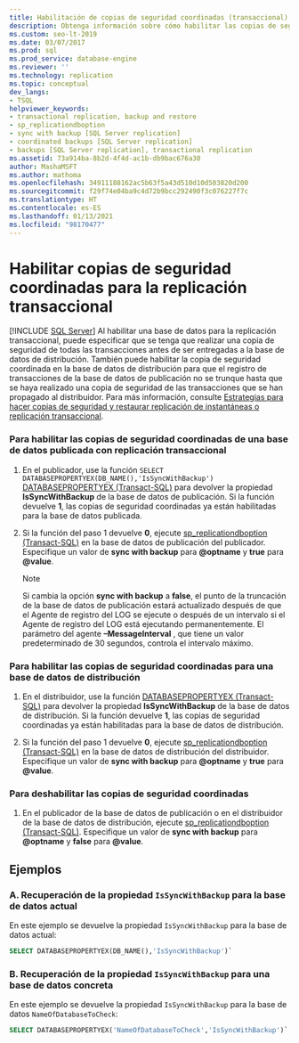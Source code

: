 ```yaml
---
title: Habilitación de copias de seguridad coordinadas (transaccional)
description: Obtenga información sobre cómo habilitar las copias de seguridad coordinadas en la base de datos de distribución para que el registro de transacciones de la base de datos de publicación de replicación transaccional no se trunque hasta que se haya realizado una copia de seguridad de las transacciones que se hayan propagado al distribuidor.
ms.custom: seo-lt-2019
ms.date: 03/07/2017
ms.prod: sql
ms.prod_service: database-engine
ms.reviewer: ''
ms.technology: replication
ms.topic: conceptual
dev_langs:
- TSQL
helpviewer_keywords:
- transactional replication, backup and restore
- sp_replicationdboption
- sync with backup [SQL Server replication]
- coordinated backups [SQL Server replication]
- backups [SQL Server replication], transactional replication
ms.assetid: 73a914ba-8b2d-4f4d-ac1b-db9bac676a30
author: MashaMSFT
ms.author: mathoma
ms.openlocfilehash: 34911188162ac5b63f5a43d510d10d503820d200
ms.sourcegitcommit: f29f74e04ba9c4d72b9bcc292490f3c076227f7c
ms.translationtype: HT
ms.contentlocale: es-ES
ms.lasthandoff: 01/13/2021
ms.locfileid: "98170477"
---
```

# <a name="enable-coordinated-backups-for-transactional-replication"></a>Habilitar copias de seguridad coordinadas para la replicación transaccional
[!INCLUDE [SQL Server](../../../includes/applies-to-version/sqlserver.md)]
  Al habilitar una base de datos para la replicación transaccional, puede especificar que se tenga que realizar una copia de seguridad de todas las transacciones antes de ser entregadas a la base de datos de distribución. También puede habilitar la copia de seguridad coordinada en la base de datos de distribución para que el registro de transacciones de la base de datos de publicación no se trunque hasta que se haya realizado una copia de seguridad de las transacciones que se han propagado al distribuidor. Para más información, consulte [Estrategias para hacer copias de seguridad y restaurar replicación de instantáneas o replicación transaccional](../../../relational-databases/replication/administration/strategies-for-backing-up-and-restoring-snapshot-and-transactional-replication.md).  
  
### <a name="to-enable-coordinated-backups-for-a-database-published-with-transactional-replication"></a>Para habilitar las copias de seguridad coordinadas de una base de datos publicada con replicación transaccional  
  
1.  En el publicador, use la función `SELECT DATABASEPROPERTYEX(DB_NAME(),'IsSyncWithBackup')` [DATABASEPROPERTYEX &#40;Transact-SQL&#41;](../../../t-sql/functions/databasepropertyex-transact-sql.md) para devolver la propiedad **IsSyncWithBackup** de la base de datos de publicación. Si la función devuelve **1**, las copias de seguridad coordinadas ya están habilitadas para la base de datos publicada.  
  
2.  Si la función del paso 1 devuelve **0**, ejecute [sp_replicationdboption &#40;Transact-SQL&#41;](../../../relational-databases/system-stored-procedures/sp-replicationdboption-transact-sql.md) en la base de datos de publicación del publicador. Especifique un valor de **sync with backup** para **\@optname** y **true** para **\@value**.  
  
    > [!NOTE]  
    >  Si cambia la opción **sync with backup** a **false**, el punto de la truncación de la base de datos de publicación estará actualizado después de que el Agente de registro del LOG se ejecute o después de un intervalo si el Agente de registro del LOG está ejecutando permanentemente. El parámetro del agente **–MessageInterval** , que tiene un valor predeterminado de 30 segundos, controla el intervalo máximo.  
  
### <a name="to-enable-coordinated-backups-for-a-distribution-database"></a>Para habilitar las copias de seguridad coordinadas para una base de datos de distribución  
  
1.  En el distribuidor, use la función [DATABASEPROPERTYEX &#40;Transact-SQL&#41;](../../../t-sql/functions/databasepropertyex-transact-sql.md) para devolver la propiedad **IsSyncWithBackup** de la base de datos de distribución. Si la función devuelve **1**, las copias de seguridad coordinadas ya están habilitadas para la base de datos de distribución.  
  
2.  Si la función del paso 1 devuelve **0**, ejecute [sp_replicationdboption &#40;Transact-SQL&#41;](../../../relational-databases/system-stored-procedures/sp-replicationdboption-transact-sql.md) en la base de datos de distribución del distribuidor. Especifique un valor de **sync with backup** para **\@optname** y **true** para **\@value**.  
  
### <a name="to-disable-coordinated-backups"></a>Para deshabilitar las copias de seguridad coordinadas  
  
1.  En el publicador de la base de datos de publicación o en el distribuidor de la base de datos de distribución, ejecute [sp_replicationdboption &#40;Transact-SQL&#41;](../../../relational-databases/system-stored-procedures/sp-replicationdboption-transact-sql.md). Especifique un valor de **sync with backup** para **\@optname** y **false** para **\@value**.  
  
## <a name="examples"></a>Ejemplos  
  
### <a name="a-retrieve-the-issyncwithbackup-property-for-the-current-database"></a>A. Recuperación de la propiedad `IsSyncWithBackup` para la base de datos actual

En este ejemplo se devuelve la propiedad `IsSyncWithBackup` para la base de datos actual:
  
```sql
SELECT DATABASEPROPERTYEX(DB_NAME(),'IsSyncWithBackup')`
```

### <a name="b-retrieve-the-issyncwithbackup-property-for-a-specific-database"></a>B. Recuperación de la propiedad `IsSyncWithBackup` para una base de datos concreta

En este ejemplo se devuelve la propiedad `IsSyncWithBackup` para la base de datos `NameOfDatabaseToCheck`:
  
```sql
SELECT DATABASEPROPERTYEX('NameOfDatabaseToCheck','IsSyncWithBackup')`
```
